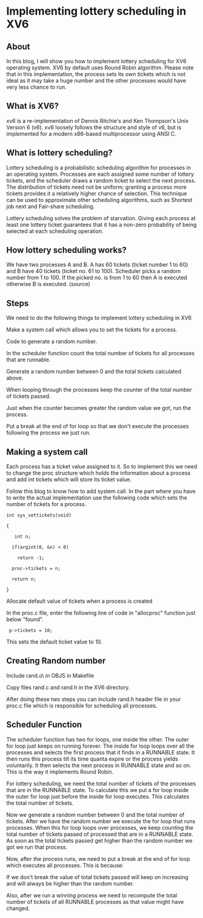 Implementing lottery scheduling in XV6
===

About
---
In this blog, I will show you how to implement lottery scheduling for XV6 operating system. XV6 by default uses Round Robin algorithm. Please note that in this implementation, the process sets its own tickets which is not ideal as it may take a huge number and the other processes would have very less chance to run.

What is XV6?
---
xv6 is a re-implementation of Dennis Ritchie's and Ken Thompson's Unix Version 6 (v6).  xv6 loosely follows the structure and style of v6, but is implemented for a modern x86-based multiprocessor using ANSI C.


What is lottery scheduling?
---
Lottery scheduling is a probabilistic scheduling algorithm for processes in an operating system. Processes are each assigned some number of lottery tickets, and the scheduler draws a random ticket to select the next process. The distribution of tickets need not be uniform; granting a process more tickets provides it a relatively higher chance of selection. This technique can be used to approximate other scheduling algorithms, such as Shortest job next and Fair-share scheduling.

Lottery scheduling solves the problem of starvation. Giving each process at least one lottery ticket guarantees that it has a non-zero probability of being selected at each scheduling operation.


How lottery scheduling works?
---
We have two processes A and B. A has 60 tickets (ticket number 1 to 60) and B have 40 tickets (ticket no. 61 to 100).
Scheduler picks a random number from 1 to 100. If the picked no. is from 1 to 60 then A is executed otherwise B is executed. (source)

Steps
---
We need to do the following things to implement lottery scheduling in XV6

Make a system call which allows you to set the tickets for a process.

Code to generate a random number.

In the scheduler function count the total number of tickets for all processes that are runnable.

Generate a random number between 0 and the total tickets calculated above.

When looping through the processes keep the counter of the total number of tickets passed.

Just when the counter becomes greater the random value we got, run the process.

Put a break at the end of for loop so that we don't execute the processes following the process we just run.


Making a system call
---
Each process has a ticket value assigned to it. So to implement this we need to change the proc structure which holds the information about a process and add int tickets which will store its ticket value. 

Follow this blog to know how to add system call. In the part where you have to write the actual implementation use the following code which sets the number of tickets for a process.
```
int sys_settickets(void)

{

   int n;

  if(argint(0, &n) < 0)

    return -1;

  proc->tickets = n;

  return n;

}
```


Allocate default value of tickets when a process is created

In the proc.c file, enter the following line of code in "allocproc" function just below "found".
```
 p->tickets = 10;  
```

This sets the default ticket value to 10.


Creating Random number
---
Include rand.o\ in OBJS in Makefile

Copy files rand.c and rand.h in the XV6 directory.

After doing these two steps you can include rand.h header file in your proc.c file which is responsible for scheduling all processes.



Scheduler Function
---
The scheduler function has two for loops, one inside the other. The outer for loop just keeps on running forever. The inside for loop loops over all the processes and selects the first process that it finds in a RUNNABLE state. It then runs this process till its time quanta expire or the process yields voluntarily. It then selects the next process in RUNNABLE state and so on. This is the way it implements Round Robin.

For lottery scheduling, we need the total number of tickets of the processes that are in the RUNNABLE state. To calculate this we put a for loop inside the outer for loop just before the inside for loop executes. This calculates the total number of tickets.

Now we generate a random number between 0 and the total number of tickets. After we have the random number we execute the for loop that runs processes. When this for loop loops over processes, we keep counting the total number of tickets passed of processed that are in a RUNNABLE state. As soon as the total tickets passed get higher than the random number we got we run that process. 

Now, after the process runs, we need to put a break at the end of for loop which executes all processes. This is because:

If we don't break the value of total tickets passed will keep on increasing and will always be higher than the random number.

Also, after we run a winning process we need to recompute the total number of tickets of all RUNNABLE processes as that value might have changed.
























